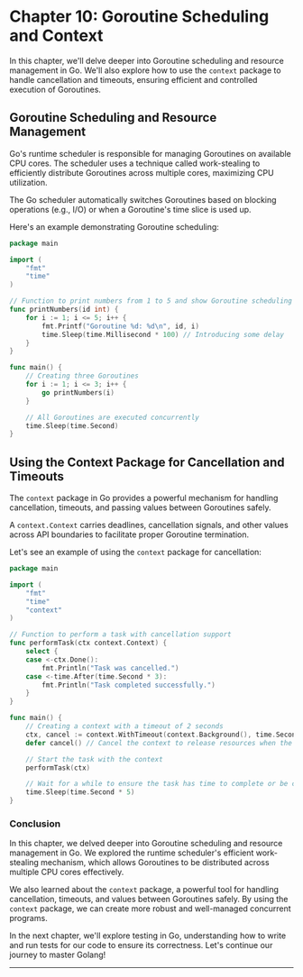 # Chapter 10: Goroutine Scheduling and Context

In this chapter, we'll delve deeper into Goroutine scheduling and resource management in Go. We'll also explore how to use the `context` package to handle cancellation and timeouts, ensuring efficient and controlled execution of Goroutines.

## Goroutine Scheduling and Resource Management

Go's runtime scheduler is responsible for managing Goroutines on available CPU cores. The scheduler uses a technique called work-stealing to efficiently distribute Goroutines across multiple cores, maximizing CPU utilization.

The Go scheduler automatically switches Goroutines based on blocking operations (e.g., I/O) or when a Goroutine's time slice is used up.

Here's an example demonstrating Goroutine scheduling:

```go
package main

import (
    "fmt"
    "time"
)

// Function to print numbers from 1 to 5 and show Goroutine scheduling
func printNumbers(id int) {
    for i := 1; i <= 5; i++ {
        fmt.Printf("Goroutine %d: %d\n", id, i)
        time.Sleep(time.Millisecond * 100) // Introducing some delay
    }
}

func main() {
    // Creating three Goroutines
    for i := 1; i <= 3; i++ {
        go printNumbers(i)
    }

    // All Goroutines are executed concurrently
    time.Sleep(time.Second)
}
```

## Using the Context Package for Cancellation and Timeouts

The `context` package in Go provides a powerful mechanism for handling cancellation, timeouts, and passing values between Goroutines safely.

A `context.Context` carries deadlines, cancellation signals, and other values across API boundaries to facilitate proper Goroutine termination.

Let's see an example of using the `context` package for cancellation:

```go
package main

import (
    "fmt"
    "time"
    "context"
)

// Function to perform a task with cancellation support
func performTask(ctx context.Context) {
    select {
    case <-ctx.Done():
        fmt.Println("Task was cancelled.")
    case <-time.After(time.Second * 3):
        fmt.Println("Task completed successfully.")
    }
}

func main() {
    // Creating a context with a timeout of 2 seconds
    ctx, cancel := context.WithTimeout(context.Background(), time.Second*2)
    defer cancel() // Cancel the context to release resources when the main function returns

    // Start the task with the context
    performTask(ctx)

    // Wait for a while to ensure the task has time to complete or be cancelled
    time.Sleep(time.Second * 5)
}
```

### Conclusion

In this chapter, we delved deeper into Goroutine scheduling and resource management in Go. We explored the runtime scheduler's efficient work-stealing mechanism, which allows Goroutines to be distributed across multiple CPU cores effectively.

We also learned about the `context` package, a powerful tool for handling cancellation, timeouts, and values between Goroutines safely. By using the `context` package, we can create more robust and well-managed concurrent programs.

In the next chapter, we'll explore testing in Go, understanding how to write and run tests for our code to ensure its correctness. Let's continue our journey to master Golang!

---
